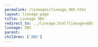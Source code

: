 ```yaml
---
permalink: /lineages/lineage_XBS.html
layout: lineage_page
title: Lineage XBS
redirect_to: ../lineage.html?lineage=XBS
lineage: XBS
parent: 
children: ['XBS']
---
```

